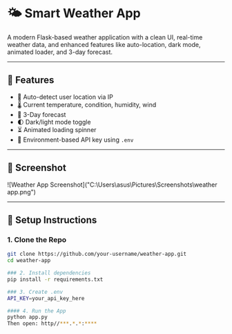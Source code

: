 # 🌤 Smart Weather App

A modern Flask-based weather application with a clean UI, real-time weather data, and enhanced features like auto-location, dark mode, animated loader, and 3-day forecast.

---

## 🚀 Features

- 📍 Auto-detect user location via IP
- 🌡 Current temperature, condition, humidity, wind
- 📅 3-Day forecast
- 🌓 Dark/light mode toggle
- ⏳ Animated loading spinner
- 🔐 Environment-based API key using `.env`

---

## 📸 Screenshot

![Weather App Screenshot]("C:\Users\asus\Pictures\Screenshots\weather app.png")

---

## 🔧 Setup Instructions

### 1. Clone the Repo

```bash
git clone https://github.com/your-username/weather-app.git
cd weather-app

### 2. Install dependencies
pip install -r requirements.txt

### 3. Create .env
API_KEY=your_api_key_here

#### 4. Run the App
python app.py
Then open: http//***.*.*:****